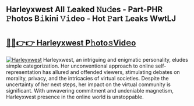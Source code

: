 ## Harleyxwest All 𝙻eaked 𝙽u𝚍es - Part-PHR 𝙿hotos B𝚒kini 𝚅𝚒deo - Hot 𝙿art 𝙻eaks WwtLJ

# <h2><a href="http://ld39qr3.urlbe.top/?page=Harleyxwest">🔗🔗👉👉 Harleyxwest P𝚑oto𝚜Vid𝚎o</a></h2>

[![Harleyxwest](https://i.imgur.com/eBuTRDB.gif)](http://ld39qr3.urlbe.top/?page=Harleyxwest)
Harleyxwest, an intriguing and enigmatic personality, eludes simple categorization. Her unconventional approach to online self-representation has allured and offended viewers, stimulating debates on morality, privacy, and the intricacies of virtual societies. Despite the uncertainty of her next steps, her impact on the virtual community is significant. With unwavering commitment and undeniable magnetism, Harleyxwest presence in the online world is unstoppable.

